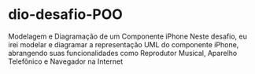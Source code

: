 # dio-desafio-POO
Modelagem e Diagramação de um Componente iPhone Neste desafio, eu irei modelar e diagramar a representação UML do componente iPhone, abrangendo suas funcionalidades como Reprodutor Musical, Aparelho Telefônico e Navegador na Internet
